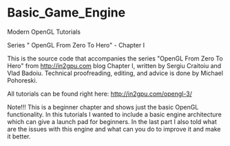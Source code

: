 # Basic_Game_Engine
Modern OpenGL Tutorials

Series " OpenGL From Zero To Hero" - Chapter I

This is the source code that accompanies the series "OpenGL From Zero To Hero" 
from http://in2gpu.com blog Chapter I, written by Sergiu Craitoiu and Vlad Badoiu. 
Technical proofreading, editing, and advice is done by Michael Pohoreski.

All tutorials can be found right here: http://in2gpu.com/opengl-3/

Note!!! This is a beginner chapter and shows just the basic OpenGL functionality.
In this tutorials I wanted to include a basic engine architecture which can give a launch pad for beginners.
In the last part I also told what are the issues with this engine and what can you do to improve it and make it better.


